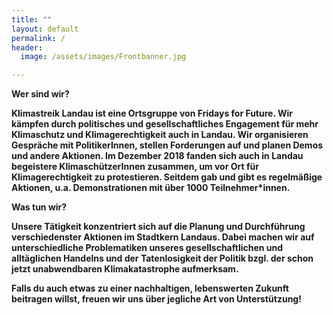 ```yaml
---
title: ""
layout: default
permalink: /
header:
  image: /assets/images/Frontbanner.jpg

---
```


<b>Wer sind wir?<b>

Klimastreik Landau ist eine Ortsgruppe von Fridays for Future. Wir kämpfen durch politisches und gesellschaftliches Engagement für mehr Klimaschutz und Klimagerechtigkeit auch in Landau. Wir organisieren Gespräche mit PolitikerInnen, stellen Forderungen auf und planen Demos und andere Aktionen.
Im Dezember 2018 fanden sich auch in Landau begeistere KlimaschützerInnen zusammen, um vor Ort für Klimagerechtigkeit zu protestieren. Seitdem gab und gibt es regelmäßige Aktionen, u.a. Demonstrationen mit über 1000 Teilnehmer*innen.

<b>Was tun wir?<b>

Unsere Tätigkeit konzentriert sich auf die Planung und Durchführung verschiedenster Aktionen im Stadtkern Landaus. Dabei machen wir auf unterschiedliche Problematiken unseres gesellschaftlichen und alltäglichen Handelns und der Tatenlosigkeit der Politik bzgl. der schon jetzt unabwendbaren Klimakatastrophe aufmerksam.

Falls du auch etwas zu einer nachhaltigen, lebenswerten Zukunft beitragen willst, freuen wir uns über jegliche Art von Unterstützung!
